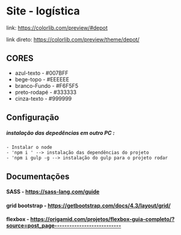 # Site - logística

link: https://colorlib.com/preview/#depot

link direto: https://colorlib.com/preview/theme/depot/

## CORES
* azul-texto - #007BFF
* bege-topo - #EEEEEE
* branco-Fundo - #F6F5F5
* preto-rodapé - #333333
* cinza-texto - #999999

## Configuração
##### instalação das depedências em outro PC :

    - Instalar o node
    - 'npm i ' --> instalação das dependências do projeto
    - 'npm i gulp -g --> instalação do gulp para o projeto rodar

## Documentações
#### SASS - https://sass-lang.com/guide
#### grid bootstrap - https://getbootstrap.com/docs/4.3/layout/grid/
#### flexbox - https://origamid.com/projetos/flexbox-guia-completo/?source=post_page---------------------------
